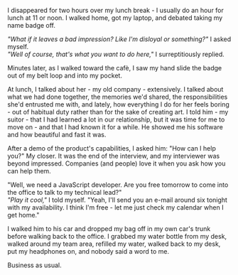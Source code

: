 <p>I disappeared for two hours over my lunch break - I usually do an hour for lunch at 11 or noon. I walked home, got my laptop, and debated taking my name badge off.</p>

<p><em>"What if it leaves a bad impression? Like I'm disloyal or something?"</em> I asked myself.<br />
<em>"Well of course, that's what you want to do here,"</em> I surreptitiously replied.</p>

<p>Minutes later, as I walked toward the cafè, I saw my hand slide the badge out of my belt loop and into my pocket.</p>

<p>At lunch, I talked about her - my old company - extensively. I talked about what we had done together, the memories we'd shared, the responsibilities she'd entrusted me with, and lately, how everything I do for her feels boring - out of habitual duty rather than for the sake of creating art. I told him - my suitor - that I had learned a lot in our relationship, but it was time for me to move on - and that I had known it for a while. He showed me his software and how beautiful and fast it was.</p>

<p>After a demo of the product's capabilities, I asked him: "How can I help you?" My closer. It was the end of the interview, and my interviewer was beyond impressed. Companies (and people) love it when you ask how you can help them.</p>

<p>"Well, we need a JavaScript developer. Are you free tomorrow to come into the office to talk to my technical lead?"<br />
<em>"Play it cool,"</em> I told myself. "Yeah, I'll send you an e-mail around six tonight with my availability. I think I'm free - let me just check my calendar when I get home."</p>

<p>I walked him to his car and dropped my bag off in my own car's trunk before walking back to the office. I grabbed my water bottle from my desk, walked around my team area, refilled my water, walked back to my desk, put my headphones on, and nobody said a word to me.</p>

<p>Business as usual.</p>